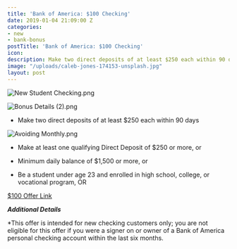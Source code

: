 ```yaml
---
title: 'Bank of America: $100 Checking'
date: 2019-01-04 21:09:00 Z
categories:
- new
- bank-bonus
postTitle: 'Bank of America: $100 Checking'
icon: 
description: Make two direct deposits of at least $250 each within 90 days
image: "/uploads/caleb-jones-174153-unsplash.jpg"
layout: post
---
```


![New Student Checking.png](/uploads/New%20Student%20Checking.png)

![Bonus Details (2).png](/uploads/Bonus%20Details%20(2).png)

* Make two direct deposits of at least $250 each within 90 days

![Avoiding Monthly.png](/uploads/Avoiding%20Monthly.png)

* Make at least one qualifying Direct Deposit of $250 or more, or

* Minimum daily balance of $1,500 or more, or

* Be a student under age 23 and enrolled in high school, college, or vocational program, OR

[$100 Offer Link](https://promo.bankofamerica.com/chooseyourchecking1/offer/)

***Additional Details***

*This offer is intended for new checking customers only; you are not eligible for this offer if you were a signer on or owner of a Bank of America personal checking account within the last six months.